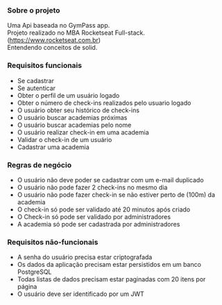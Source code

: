 ### Sobre o projeto

Uma Api baseada no GymPass app.  
Projeto realizado no MBA Rocketseat Full-stack. (https://www.rocketseat.com.br)  
Entendendo conceitos de solid.

### Requisitos funcionais

- Se cadastrar
- Se autenticar
- Obter o perfil de um usuário logado
- Obter o número de check-ins realizados pelo usuario logado
- O usuário obter seu histórico de check-ins
- O usuário buscar academias próximas
- O usuário buscar academias pelo nome
- O usuário realizar check-in em uma academia
- Validar o check-in de um usuário
- Cadastrar uma academia

### Regras de negócio

- O usuário não deve poder se cadastrar com um e-mail duplicado
- O usuário não pode fazer 2 check-ins no mesmo dia
- O usuário não pode fazer check-in se não estiver perto de (100m) da academia
- O check-in só pode ser validado até 20 minutos após criado
- O Check-in só pode ser validado por administradores
- A academia só pode ser cadastrada por administradores

### Requisitos não-funcionais

- A senha do usuário precisa estar criptografada
- Os dados da aplicação precisam estar persistidos em um banco PostgreSQL
- Todas listas de dados precisam estar paginadas com 20 itens por página
- O usuário deve ser identificado por um JWT